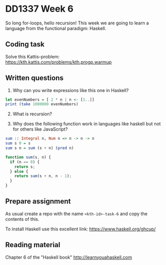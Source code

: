 # DD1337 Week 6

So long for-loops, hello recursion!
This week we are going to learn a language from the functional paradigm: Haskell.

## Coding task

Solve this Kattis-problem:
https://kth.kattis.com/problems/kth.progp.warmup

## Written questions

1. Why can you write expressions like this one in Haskell?

```haskell
let evenNumbers = [ 2 * n | n <- [1..]]
print (take 1000000 evenNumbers)
```

2. What is recursion?

3. Why does the following function work in languages like haskell but not for others like JavaScript?

```haskell
sum :: Integral n, Num n => n -> n -> n
sum s 0 = s
sum s n = sum (s + n) (pred n)
```

```javascript
function sum(s, n) {
  if (n == 0) {
    return s;
  } else {
    return sum(s + n, n - 1);
  }
}
```

## Prepare assignment

As usual create a repo with the name `<kth-id>-task-6` and copy the contents of this.

To install Haskell use this excellent link: https://www.haskell.org/ghcup/

## Reading material

Chapter 6 of the "Haskell book"
http://learnyouahaskell.com
